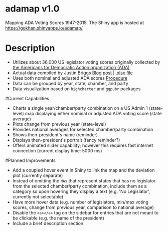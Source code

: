 # adamap v1.0
Mapping ADA Voting Scores 1947-2015. The Shiny app is hosted at https://gokhan.shinyapps.io/adamap/

# Description
* Utilizes about 36,000 US legislator voting scores originally collected by [the Americans for Democratic Action organization (ADA)](adaction.org)
* Actual data compiled by Justin Briggs [Blog post](http://trialstravails.blogspot.co.uk/2017/01/adjusted-ada-scores-from-1947-2015.html) | [.xlsx file](http://bit.ly/2j1TXfE)
* Uses both nominal and adjusted ADA scores [Procedure](http://timgroseclose.com/adjusted-interest-group-scores/)
* Data can be grouped by year, state, chamber, and party
* Data visualization based on ```highcharter``` and ```ggpubr``` packages

#Current Capabilities

* Charts a single year/chamber/party combination on a US Admin 1 (state-level) map displaying either nominal or adjusted ADA voting score (state average)
* Plots change from previous year (state-level)
* Provides national averages for selected chamber/party combination 
* Shows then-president's name (reminder)
* Displays then-president's portrait (fancy reminder?)
* Offers animated slider capability; however this requires fast internet connection (current display time: 5000 ms)

#Planned Improvements
* Add a coupled hover event in Shiny to link the map and the deviation plot (currently separate)
* Instead of omitting the ```NAs``` that represent states that has no legislator from the selected chamber/party combination, include them as a category so upon hovering they display a text (e.g. 'No Legislator', currently not selectable)
* Have more hover data (e.g. number of legislators, min/max voting scores, change from previous year, comparison to national average)
* Disable the ```<a></a>``` tag on the sidebar for entries that are not meant to be clickable (e.g. the name of the president)
* Include a brief description section